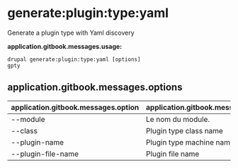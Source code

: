 # generate:plugin:type:yaml
Generate a plugin type with Yaml discovery

**application.gitbook.messages.usage:**
```
drupal generate:plugin:type:yaml [options]
gpty
```

## application.gitbook.messages.options
application.gitbook.messages.option | application.gitbook.messages.details
-------|-------------
--module | Le nom du module.
--class | Plugin type class name
--plugin-name | Plugin type machine name
--plugin-file-name | Plugin file name
